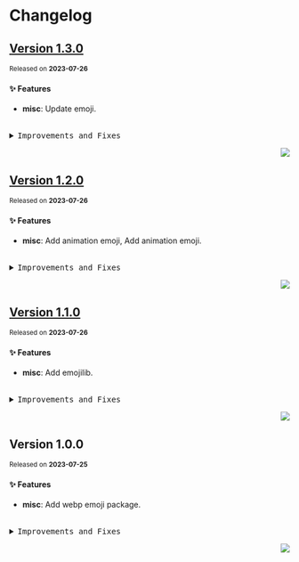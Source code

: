 <a name="readme-top"></a>

# Changelog

## [Version 1.3.0](https://github.com/weloobe/aya-assets/compare/@ayahub/assets-emoji@1.2.0...@ayahub/assets-emoji@1.3.0)

<sup>Released on **2023-07-26**</sup>

#### ✨ Features

- **misc**: Update emoji.

<br/>

<details>
<summary><kbd>Improvements and Fixes</kbd></summary>

#### What's improved

- **misc**: Update emoji ([2c04317](https://github.com/weloobe/aya-assets/commit/2c04317))

</details>

<div align="right">

[![](https://img.shields.io/badge/-BACK_TO_TOP-151515?style=flat-square)](#readme-top)

</div>

## [Version 1.2.0](https://github.com/weloobe/aya-assets/compare/@ayahub/assets-emoji@1.1.0...@ayahub/assets-emoji@1.2.0)

<sup>Released on **2023-07-26**</sup>

#### ✨ Features

- **misc**: Add animation emoji, Add animation emoji.

<br/>

<details>
<summary><kbd>Improvements and Fixes</kbd></summary>

#### What's improved

- **misc**: Add animation emoji ([6a4caa0](https://github.com/weloobe/aya-assets/commit/6a4caa0))
- **misc**: Add animation emoji ([d1f0a0c](https://github.com/weloobe/aya-assets/commit/d1f0a0c))

</details>

<div align="right">

[![](https://img.shields.io/badge/-BACK_TO_TOP-151515?style=flat-square)](#readme-top)

</div>

## [Version 1.1.0](https://github.com/weloobe/aya-assets/compare/@ayahub/assets-emoji@1.0.0...@ayahub/assets-emoji@1.1.0)

<sup>Released on **2023-07-26**</sup>

#### ✨ Features

- **misc**: Add emojilib.

<br/>

<details>
<summary><kbd>Improvements and Fixes</kbd></summary>

#### What's improved

- **misc**: Add emojilib ([624c116](https://github.com/weloobe/aya-assets/commit/624c116))

</details>

<div align="right">

[![](https://img.shields.io/badge/-BACK_TO_TOP-151515?style=flat-square)](#readme-top)

</div>

## Version 1.0.0

<sup>Released on **2023-07-25**</sup>

#### ✨ Features

- **misc**: Add webp emoji package.

<br/>

<details>
<summary><kbd>Improvements and Fixes</kbd></summary>

#### What's improved

- **misc**: Add webp emoji package ([5585312](https://github.com/weloobe/aya-assets/commit/5585312))

</details>

<div align="right">

[![](https://img.shields.io/badge/-BACK_TO_TOP-151515?style=flat-square)](#readme-top)

</div>
